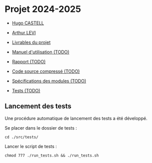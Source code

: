 # Projet 2024-2025 

- [Hugo CASTELL](mailto:hugo.castell@etu.inp-n7.fr)
- [Arthur LEVI](mailto:arthur.levi@etu.inp-n7.fr)

- [Livrables du projet](./livrables/)

- [Manuel d'utilisation (TODO)]()
- [Rapport (TODO)]()

- [Code source compressé (TODO)]()
- [Spécifications des modules (TODO)]()
- [Tests (TODO)]()

## Lancement des tests

Une procédure automatique de lancement des tests a été développé.

Se placer dans le dossier de tests :
```
cd ./src/tests/
```

Lancer le script de tests :
```
chmod 777 ./run_tests.sh && ./run_tests.sh
```
